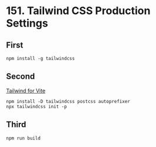 # 151. Tailwind CSS Production Settings

## First

```
npm install -g tailwindcss

```

## Second

[Tailwind for Vite](https://tailwindcss.com/docs/guides/vite)

```
npm install -D tailwindcss postcss autoprefixer
npx tailwindcss init -p

```

## Third

```
npm run build

```
